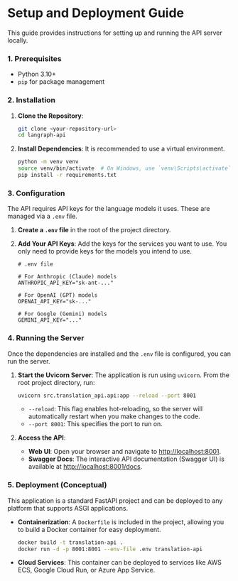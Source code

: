 # Setup and Deployment Guide

This guide provides instructions for setting up and running the API server locally.

### 1. Prerequisites

*   Python 3.10+
*   `pip` for package management

### 2. Installation

1.  **Clone the Repository**:
    ```bash
    git clone <your-repository-url>
    cd langraph-api
    ```

2.  **Install Dependencies**:
    It is recommended to use a virtual environment.
    ```bash
    python -m venv venv
    source venv/bin/activate  # On Windows, use `venv\Scripts\activate`
    pip install -r requirements.txt
    ```

### 3. Configuration

The API requires API keys for the language models it uses. These are managed via a `.env` file.

1.  **Create a `.env` file** in the root of the project directory.

2.  **Add Your API Keys**: Add the keys for the services you want to use. You only need to provide keys for the models you intend to use.

    ```dotenv
    # .env file

    # For Anthropic (Claude) models
    ANTHROPIC_API_KEY="sk-ant-..."

    # For OpenAI (GPT) models
    OPENAI_API_KEY="sk-..."

    # For Google (Gemini) models
    GEMINI_API_KEY="..."
    ```

### 4. Running the Server

Once the dependencies are installed and the `.env` file is configured, you can run the server.

1.  **Start the Uvicorn Server**:
    The application is run using `uvicorn`. From the root project directory, run:
    ```bash
    uvicorn src.translation_api.api:app --reload --port 8001
    ```
    *   `--reload`: This flag enables hot-reloading, so the server will automatically restart when you make changes to the code.
    *   `--port 8001`: This specifies the port to run on.

2.  **Access the API**:
    *   **Web UI**: Open your browser and navigate to [http://localhost:8001](http://localhost:8001).
    *   **Swagger Docs**: The interactive API documentation (Swagger UI) is available at [http://localhost:8001/docs](http://localhost:8001/docs).

### 5. Deployment (Conceptual)

This application is a standard FastAPI project and can be deployed to any platform that supports ASGI applications.

*   **Containerization**: A `Dockerfile` is included in the project, allowing you to build a Docker container for easy deployment.
    ```bash
    docker build -t translation-api .
    docker run -d -p 8001:8001 --env-file .env translation-api
    ```
*   **Cloud Services**: This container can be deployed to services like AWS ECS, Google Cloud Run, or Azure App Service. 